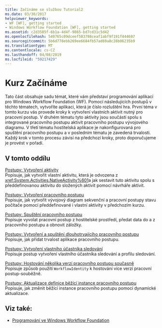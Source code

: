 ```yaml
---
title: Začínáme se službou Tutorial2
ms.date: 03/30/2017
helpviewer_keywords:
- WF [WF], getting started
- Windows Workflow Foundation [WF], getting started
ms.assetid: c2d3585f-6b1a-4d4f-9865-bd7cd31c5d42
ms.openlocfilehash: 540765c09dceef583798ceaf1abf9f191f444697
ms.sourcegitcommit: 5b6d778ebb269ee6684fb57ad69a8c28b06235b9
ms.translationtype: MT
ms.contentlocale: cs-CZ
ms.lasthandoff: 04/08/2019
ms.locfileid: "59217429"
---
```

# <a name="getting-started-tutorial"></a>Kurz Začínáme
Tato část obsahuje sadu témat, které vám představí programování aplikací pro Windows Workflow Foundation (WF). Pomocí následujících postupů v těchto tématech, vytvoříte aplikaci, která je číslo rozluštění hra. První téma v tomto kurzu vás provede kroky k vytvoření vlastních aktivit nutný pro pracovní postup. V druhém tématu tyto aktivity jsou součástí spolu s integrované pracovního postupu aktivit pracovního postupu vývojového diagramu. V třetí tématu hostitelská aplikace je nakonfigurovaná pro spuštění pracovního postupu a v posledním tématu je zavedená trvalosti. Každý krok v tomto procesu závisí na předchozí kroky, proto doporučujeme je provést v pořadí.  
  
## <a name="in-this-section"></a>V tomto oddílu  
 [Postupy: Vytvoření aktivity](how-to-create-an-activity.md)  
 Popisuje, jak vytvořit vlastní aktivitu, která je odvozena z <xref:System.Activities.NativeActivity%601>a jak sestavit tuto aktivitu spolu s předdefinovanou aktivitu do složených aktivit pomocí návrháře aktivit.  
  
 [Postupy: Vytvoření pracovního postupu](how-to-create-a-workflow.md)  
 Popisuje, jak vytvořit vývojový diagram sekvenční a pracovní postupy stavu počítače pomocí předdefinované i vlastní aktivity v předchozím kurzu.  
  
 [Postupy: Spuštění pracovního postupu](how-to-run-a-workflow.md)  
 Popisuje vyvolat pracovní postup z hostitelské prostředí, předat data do a z pracovního postupu a obnovit záložky.  
  
 [Postupy: Vytvoření a spuštění dlouhotrvajícího pracovního postupu](how-to-create-and-run-a-long-running-workflow.md)  
 Popisuje, jak přidat trvalost aplikace pracovního postupu.  
  
 [Postupy: Vytvoření vlastního účastníka sledování](how-to-create-a-custom-tracking-participant.md)  
 Popisuje postup vytvoření vlastního účastníka sledování a profilu sledování.  
  
 [Postupy: Hostování několika verzí pracovního postupu současně](how-to-host-multiple-versions-of-a-workflow-side-by-side.md)  
 Popisuje způsob použití `WorkflowIdentity` k hostování více verzí pracovní postup-souběžně.  
  
 [Postupy: Aktualizace definice běžící instance pracovního postupu](how-to-update-the-definition-of-a-running-workflow-instance.md)  
 Popisuje, jak změnit běžící instance pracovního postupu pomocí dynamické aktualizace.  
  
## <a name="see-also"></a>Viz také:

- [Programování ve Windows Workflow Foundation](programming.md)

